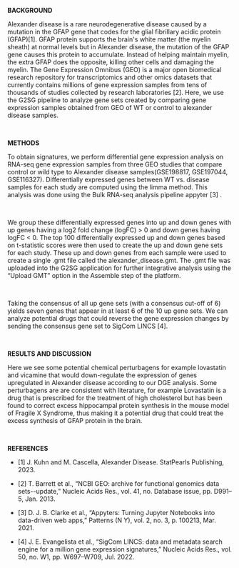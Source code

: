 **BACKGROUND**

Alexander disease is a rare neurodegenerative disease caused by a mutation in the GFAP gene that codes for the glial fibrillary acidic protein (GFAP)[1]. GFAP protein supports the brain's white matter (the myelin sheath) at normal levels but in Alexander disease, the mutation of the GFAP gene causes this protein to accumulate. Instead of helping maintain myelin, the extra GFAP does the opposite, killing other cells and damaging the myelin. The Gene Expression Omnibus (GEO) is a major open biomedical research repository for transcriptomics and other omics datasets that currently contains millions of gene expression samples from tens of thousands of studies collected by research laboratories [2].  Here, we use the G2SG pipeline to analyze gene sets created by comparing gene expression samples obtained from GEO of WT or control to alexander disease samples.

<br />

**METHODS**

To obtain signatures, we perform differential gene expression analysis on RNA-seq gene expression samples from three GEO studies that compare control or wild type to Alexander disease samples(GSE198817, GSE197044, GSE116327). Differentially expressed genes between WT vs. disease samples for each study are computed using the limma method. This analysis was done using the Bulk RNA-seq analysis pipeline appyter [3] . 

<br />

We group these differentially expressed genes into up and down genes with up genes having a log2 fold change (logFC) > 0 and down genes having logFC < 0. The top 100 differentially expressed up and down genes based on t-statistic scores were then used to create the up and down gene sets for each study. These up and down genes from each sample were used to create a single .gmt file called the alexander_disease.gmt. The .gmt file was uploaded into the G2SG application for further integrative analysis using the “Upload GMT” option in the Assemble step of the platform.

<br />

Taking the consensus of all up gene sets (with a consensus cut-off of 6) yields seven genes that appear in at least 6 of the 10 up gene sets. We can analyze potential drugs that could reverse the gene expression changes by sending the consensus gene set to SigCom LINCS [4]. 

<br />

**RESULTS AND DISCUSSION**

Here we see some potential chemical perturbagens for example lovastatin and vicamine that would down-regulate the expression of genes upregulated in Alexander disease according to our DGE analysis. Some perturbagens are are consistent with literature, for example Lovastatin is a drug that is prescribed for the treatment of high cholesterol but has been found to correct excess hippocampal protein synthesis in the mouse model of Fragile X Syndrome, thus making it a potential drug that could treat the excess synthesis of GFAP protein in the brain. 

<br />

**REFERENCES**

- [1] J. Kuhn and M. Cascella, Alexander Disease. StatPearls Publishing, 2023.

- [2] T. Barrett et al., “NCBI GEO: archive for functional genomics data sets--update,” Nucleic Acids Res., vol. 41, no. Database issue, pp. D991–5, Jan. 2013.

- [3] D. J. B. Clarke et al., “Appyters: Turning Jupyter Notebooks into data-driven web apps,” Patterns (N Y), vol. 2, no. 3, p. 100213, Mar. 2021.

- [4]	J. E. Evangelista et al., “SigCom LINCS: data and metadata search engine for a million gene expression signatures,” Nucleic Acids Res., vol. 50, no. W1, pp. W697–W709, Jul. 2022.
